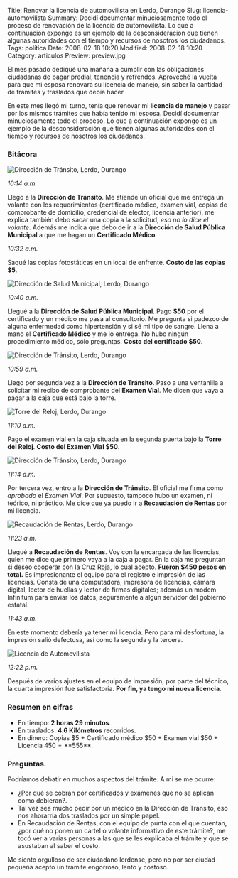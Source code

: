 Title: Renovar la licencia de automovilista en Lerdo, Durango
Slug: licencia-automovilista
Summary: Decidí documentar minuciosamente todo el proceso de renovación de la licencia de automovilista. Lo que a continuación expongo es un ejemplo de la desconsideración que tienen algunas autoridades con el tiempo y recursos de nosotros los ciudadanos.
Tags: política
Date: 2008-02-18 10:20
Modified: 2008-02-18 10:20
Category: articulos
Preview: preview.jpg


El mes pasado dediqué una mañana a cumplir con las obligaciones ciudadanas de pagar predial, tenencia y refrendos. Aproveché la vuelta para que mi esposa renovara su licencia de manejo, sin saber la cantidad de trámites y traslados que debía hacer.

En este mes llegó mi turno, tenía que renovar mi **licencia de manejo** y pasar por los mismos trámites que había tenido mi esposa. Decidí documentar minuciosamente todo el proceso. Lo que a continuación expongo es un ejemplo de la desconsideración que tienen algunas autoridades con el tiempo y recursos de nosotros los ciudadanos.

### Bitácora

<img class="img-fluid" src="01-direccion-transito-lerdo-durango.jpg" alt="Dirección de Tránsito, Lerdo, Durango">

*10:14 a.m.*

Llego a la **Dirección de Tránsito**. Me atiende un oficial que me entrega un volante con los requerimientos (certificado médico, examen vial, copias de comprobante de domicilio, credencial de elector, licencia anterior), me explica también debo sacar una copia a la solicitud, _eso no lo dice el volante_. Además me indica que debo de ir a la **Dirección de Salud Pública Municipal** a que me hagan un **Certificado Médico**.

*10:32 a.m.*

Saqué las copias fotostáticas en un local de enfrente. **Costo de las copias $5**.

<img class="img-fluid" src="02-direccion-salud-publica-municipal-lerdo-durango.jpg" alt="Dirección de Salud Municipal, Lerdo, Durango">

*10:40 a.m.*

Llegué a la **Dirección de Salud Pública Municipal**. Pago **$50** por el certificado y un médico me pasa al consultorio. Me pregunta si padezco de alguna enfermedad como hipertensión y si sé mi tipo de sangre. Llena a mano el **Certificado Médico** y me lo entrega. No hubo ningún procedimiento médico, sólo preguntas. **Costo del certificado $50**.

<img class="img-fluid" src="03-direccion-transito-lerdo-durango.jpg" alt="Dirección de Tránsito, Lerdo, Durango">

*10:59 a.m.*

Llego por segunda vez a la **Dirección de Tránsito**. Paso a una ventanilla a solicitar mi recibo de comprobante del **Examen Vial**. Me dicen que vaya a pagar a la caja que está bajo la torre.

<img class="img-fluid" src="04-torre-del-reloj-lerdo-durango.jpg" alt="Torre del Reloj, Lerdo, Durango">

*11:10 a.m.*

Pago el examen vial en la caja situada en la segunda puerta bajo la **Torre del Reloj**. **Costo del Examen Vial $50**.

<img class="img-fluid" src="03-direccion-transito-lerdo-durango.jpg" alt="Dirección de Tránsito, Lerdo, Durango">

*11:14 a.m.*

Por tercera vez, entro a la **Dirección de Tránsito**. El oficial me firma como *aprobado* el *Examen Vial*. Por supuesto, tampoco hubo un examen, ni teórico, ni práctico. Me dice que ya puedo ir a **Recaudación de Rentas** por mi licencia.

<img class="img-fluid" src="05-recaudacion-de-rentas-lerdo-durango.jpg" alt="Recaudación de Rentas, Lerdo, Durango">

*11:23 a.m.*

Llegué a **Recaudación de Rentas**. Voy con la encargada de las licencias, quien me dice que primero vaya a la caja a pagar. En la caja me preguntan si deseo cooperar con la Cruz Roja, lo cual acepto. **Fueron $450 pesos en total.** Es impresionante el equipo para el registro e impresión de las licencias. Consta de una computadora, impresora de licencias, cámara digital, lector de huellas y lector de firmas digitales; además un modem Infinitum para enviar los datos, seguramente a algún servidor del gobierno estatal.

*11:43 a.m.*

En este momento debería ya tener mi licencia. Pero para mi desfortuna, la impresión salió defectusa, así como la segunda y la tercera.

<img class="img-fluid" src="00-licencia-de-automovilista.jpg" alt="Licencia de Automovilista">

*12:22 p.m.*

Después de varios ajustes en el equipo de impresión, por parte del técnico, la cuarta impresión fue satisfactoria. **Por fin, ya tengo mi nueva licencia**.

### Resumen en cifras

* En tiempo: **2 horas 29 minutos**.
* En traslados: **4.6 Kilómetros** recorridos.
* En dinero: Copias $5 + Certificado médico $50 + Examen vial $50 + Licencia $450 = **$555**.

### Preguntas.

Podríamos debatir en muchos aspectos del trámite. A mi se me ocurre:

* ¿Por qué se cobran por certificados y exámenes que no se aplican como debieran?.
* Tal vez sea mucho pedir por un médico en la Dirección de Tránsito, eso nos ahorarría dos traslados por un simple papel.
* En Recaudación de Rentas, con el equipo de punta con el que cuentan, ¿por qué no ponen un cartel o volante informativo de este trámite?, me tocó ver a varias personas a las que se les explicaba el trámite y que se asustaban al saber el costo.

Me siento orgulloso de ser ciudadano lerdense, pero no por ser ciudad pequeña acepto un trámite engorroso, lento y costoso.
